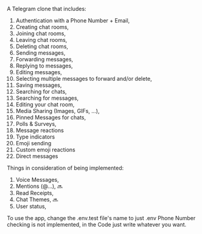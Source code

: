 A Telegram clone that includes:

1. Authentication with a Phone Number + Email,
2. Creating chat rooms,
3. Joining chat rooms,
4. Leaving chat rooms,
5. Deleting chat rooms,
6. Sending messages,
7. Forwarding messages,
8. Replying to messages,
9. Editing messages,
10. Selecting multiple messages to forward and/or delete,
11. Saving messages,
12. Searching for chats,
13. Searching for messages,
14. Editing your chat room,
15. Media Sharing (Images, GIFs, ...),
16. Pinned Messages for chats,
17. Polls & Surveys,
18. Message reactions
19. Type indicators
20. Emoji sending
21. Custom emoji reactions
22. Direct messages

Things in consideration of being implemented:
1. Voice Messages,
2. Mentions (@...), 🔜
4. Read Receipts,
5. Chat Themes, 🔜
6. User status,

To use the app, change the .env.test file's name to just .env
Phone Number checking is not implemented, in the Code just write whatever you want.
